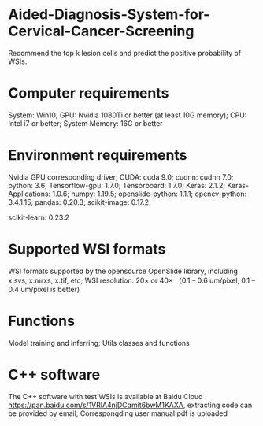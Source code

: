 # Aided-Diagnosis-System-for-Cervical-Cancer-Screening
Recommend the top k lesion cells and predict the positive probability of WSIs.

# Computer requirements
System: Win10; 
GPU: Nvidia 1080Ti or better (at least 10G memory); 
CPU: Intel i7 or better;
System Memory: 16G or better

# Environment requirements
Nvidia GPU corresponding driver;
CUDA: cuda 9.0;
cudnn: cudnn 7.0;
python: 3.6;
Tensorflow-gpu: 1.7.0;
Tensorboard: 1.7.0;
Keras: 2.1.2;
Keras-Applications: 1.0.6;
numpy: 1.19.5;
openslide-python: 1.1.1;
opencv-python: 3.4.1.15;
pandas: 0.20.3;
scikit-image: 0.17.2;

scikit-learn: 0.23.2

# Supported WSI formats
WSI formats supported by the opensource OpenSlide library, including x.svs, x.mrxs, x.tif, etc;
WSI resolution: 20× or 40× （0.1 – 0.6 um/pixel, 0.1 – 0.4 um/pixel is better)

# Functions
Model training and inferring;
Utils classes and functions

# C++ software 
The C++ software with test WSIs is available at Baidu Cloud 
https://pan.baidu.com/s/1VRlA4njDCqmit6bwM1KAXA, extracting code can be provided by email;
Correspongding  user manual pdf is uploaded


